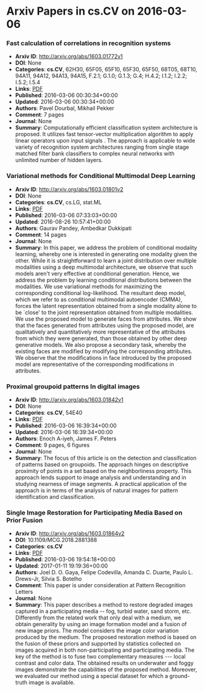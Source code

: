 # Arxiv Papers in cs.CV on 2016-03-06
### Fast calculation of correlations in recognition systems
- **Arxiv ID**: http://arxiv.org/abs/1603.01772v1
- **DOI**: None
- **Categories**: **cs.CV**, 62H30, 65F05, 65F10, 65F30, 65F50, 68T05, 68T10, 94A11, 94A12,
  94A13, 94A15, F.2.1; G.1.0; G.1.3; G.4; H.4.2; I.1.2; I.2.2; I.5.2; I.5.4
- **Links**: [PDF](http://arxiv.org/pdf/1603.01772v1)
- **Published**: 2016-03-06 00:30:34+00:00
- **Updated**: 2016-03-06 00:30:34+00:00
- **Authors**: Pavel Dourbal, Mikhail Pekker
- **Comment**: 7 pages
- **Journal**: None
- **Summary**: Computationally efficient classification system architecture is proposed. It utilizes fast tensor-vector multiplication algorithm to apply linear operators upon input signals . The approach is applicable to wide variety of recognition system architectures ranging from single stage matched filter bank classifiers to complex neural networks with unlimited number of hidden layers.



### Variational methods for Conditional Multimodal Deep Learning
- **Arxiv ID**: http://arxiv.org/abs/1603.01801v2
- **DOI**: None
- **Categories**: **cs.CV**, cs.LG, stat.ML
- **Links**: [PDF](http://arxiv.org/pdf/1603.01801v2)
- **Published**: 2016-03-06 07:33:03+00:00
- **Updated**: 2016-08-26 10:57:41+00:00
- **Authors**: Gaurav Pandey, Ambedkar Dukkipati
- **Comment**: 14 pages
- **Journal**: None
- **Summary**: In this paper, we address the problem of conditional modality learning, whereby one is interested in generating one modality given the other. While it is straightforward to learn a joint distribution over multiple modalities using a deep multimodal architecture, we observe that such models aren't very effective at conditional generation. Hence, we address the problem by learning conditional distributions between the modalities. We use variational methods for maximizing the corresponding conditional log-likelihood. The resultant deep model, which we refer to as conditional multimodal autoencoder (CMMA), forces the latent representation obtained from a single modality alone to be `close' to the joint representation obtained from multiple modalities. We use the proposed model to generate faces from attributes. We show that the faces generated from attributes using the proposed model, are qualitatively and quantitatively more representative of the attributes from which they were generated, than those obtained by other deep generative models. We also propose a secondary task, whereby the existing faces are modified by modifying the corresponding attributes. We observe that the modifications in face introduced by the proposed model are representative of the corresponding modifications in attributes.



### Proximal groupoid patterns In digital images
- **Arxiv ID**: http://arxiv.org/abs/1603.01842v1
- **DOI**: None
- **Categories**: **cs.CV**, 54E40
- **Links**: [PDF](http://arxiv.org/pdf/1603.01842v1)
- **Published**: 2016-03-06 16:39:34+00:00
- **Updated**: 2016-03-06 16:39:34+00:00
- **Authors**: Enoch A-iyeh, James F. Peters
- **Comment**: 9 pages, 6 figures
- **Journal**: None
- **Summary**: The focus of this article is on the detection and classification of patterns based on groupoids. The approach hinges on descriptive proximity of points in a set based on the neighborliness property. This approach lends support to image analysis and understanding and in studying nearness of image segments. A practical application of the approach is in terms of the analysis of natural images for pattern identification and classification.



### Single Image Restoration for Participating Media Based on Prior Fusion
- **Arxiv ID**: http://arxiv.org/abs/1603.01864v2
- **DOI**: 10.1109/MCG.2018.2881388
- **Categories**: **cs.CV**
- **Links**: [PDF](http://arxiv.org/pdf/1603.01864v2)
- **Published**: 2016-03-06 19:54:18+00:00
- **Updated**: 2017-01-11 19:19:36+00:00
- **Authors**: Joel D. O. Gaya, Felipe Codevilla, Amanda C. Duarte, Paulo L. Drews-Jr, Silvia S. Botelho
- **Comment**: This paper is under consideration at Pattern Recognition Letters
- **Journal**: None
- **Summary**: This paper describes a method to restore degraded images captured in a participating media -- fog, turbid water, sand storm, etc. Differently from the related work that only deal with a medium, we obtain generality by using an image formation model and a fusion of new image priors. The model considers the image color variation produced by the medium. The proposed restoration method is based on the fusion of these priors and supported by statistics collected on images acquired in both non-participating and participating media. The key of the method is to fuse two complementary measures --- local contrast and color data. The obtained results on underwater and foggy images demonstrate the capabilities of the proposed method. Moreover, we evaluated our method using a special dataset for which a ground-truth image is available.




